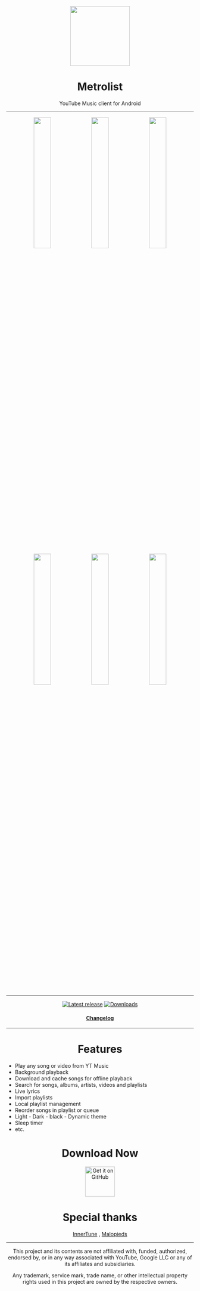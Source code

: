 <div align="center">
<img src="https://raw.githubusercontent.com/mostafaalagamy/Metrolist/main/ic_launcher.webp" width="160" height="160" style="display: block; margin: 0 auto"/>
<h1>Metrolist</h1>
<p>YouTube Music client for Android</p>
</div>

---

<p align="center">
  <img src="https://github.com/mostafaalagamy/Metrolist/blob/v6.0.0/screenshot_1.jpeg" width="30%" />
  <img src="https://github.com/mostafaalagamy/Metrolist/blob/v6.0.0/screenshot_2.jpeg" width="30%" />
  <img src="https://github.com/mostafaalagamy/Metrolist/blob/v6.0.0/screenshot_3.jpeg" width="30%" />

  <img src="https://github.com/mostafaalagamy/Metrolist/blob/v6.0.0/screenshot_4.jpeg" width="30%" />
  <img src="https://github.com/mostafaalagamy/Metrolist/blob/v6.0.0/screenshot_5.jpeg" width="30%" />
  <img src="https://github.com/mostafaalagamy/Metrolist/blob/v6.0.0/screenshot_6.jpeg" width="30%" />
</p>
</div>

---

<div align="center">
  
[![Latest release](https://img.shields.io/github/v/release/mostafaalagamy/Metrolist?style=for-the-badge)](https://github.com/mostafaalagamy/Metrolist/releases)
[![Downloads](https://img.shields.io/github/downloads/mostafaalagamy/Metrolist/total?style=for-the-badge)](https://github.com/mostafaalagamy/Metrolist/releases)

<h4 align="center"><a href="/CHANGELOG.md">Changelog</a>

</div>

---

<div align="center">
<h1>Features</h1>
</div>

- Play any song or video from YT Music
- Background playback
- Download and cache songs for offline playback
- Search for songs, albums, artists, videos and playlists
- Live lyrics
- Import playlists
- Local playlist management
- Reorder songs in playlist or queue
- Light - Dark - black - Dynamic theme
- Sleep timer
- etc.

<div align="center">
<h1>Download Now</h1>

[<img src="https://raw.githubusercontent.com/WSTxda/QP-Gallery-Releases/master/Images/GitHub.svg"
alt='Get it on GitHub'
height="80">](https://github.com/mostafaalagamy/Metrolist/releases/latest/download/Metrolist.apk)


<div align="center">
<h1>Special thanks</h1>

[InnerTune](https://github.com/Malopieds/InnerTune) , [Malopieds](https://github.com/Malopieds)

---

This project and its contents are not affiliated with, funded, authorized, endorsed by, or in any way associated with YouTube, Google LLC or any of its affiliates and subsidiaries.

Any trademark, service mark, trade name, or other intellectual property rights used in this project are owned by the respective owners.
